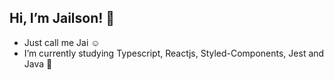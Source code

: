 ## Hi, I’m Jailson! 👋 

- Just call me Jai ☺️
- I’m currently studying Typescript, Reactjs, Styled-Components, Jest and Java 🧐


<!---
jairocket/jairocket is a ✨ special ✨ repository because its `README.md` (this file) appears on your GitHub profile.
You can click the Preview link to take a look at your changes.
--->
